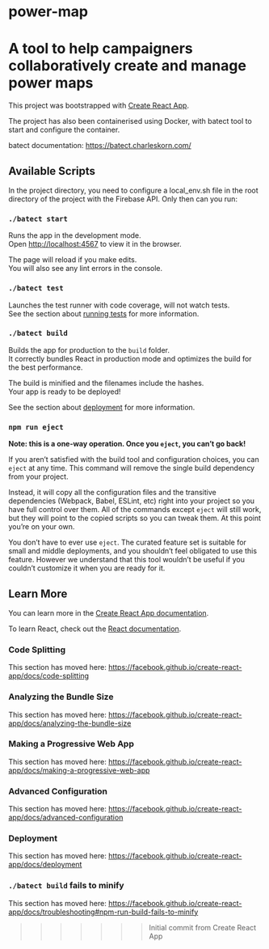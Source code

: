 # power-map
A tool to help campaigners collaboratively create and manage power maps
=======
This project was bootstrapped with [Create React App](https://github.com/facebook/create-react-app).

The project has also been containerised using Docker, with batect tool to start and configure the container.

batect documentation: https://batect.charleskorn.com/

## Available Scripts

In the project directory, you need to configure a local_env.sh file in the root directory of the project with the Firebase API. Only then can you run:

### `./batect start`

Runs the app in the development mode.<br>
Open [http://localhost:4567](http://localhost:4567) to view it in the browser.

The page will reload if you make edits.<br>
You will also see any lint errors in the console.

### `./batect test`

Launches the test runner with code coverage, will not watch tests.<br>
See the section about [running tests](https://facebook.github.io/create-react-app/docs/running-tests) for more information.

### `./batect build`

Builds the app for production to the `build` folder.<br>
It correctly bundles React in production mode and optimizes the build for the best performance.

The build is minified and the filenames include the hashes.<br>
Your app is ready to be deployed!

See the section about [deployment](https://facebook.github.io/create-react-app/docs/deployment) for more information.

### `npm run eject`

**Note: this is a one-way operation. Once you `eject`, you can’t go back!**

If you aren’t satisfied with the build tool and configuration choices, you can `eject` at any time. This command will remove the single build dependency from your project.

Instead, it will copy all the configuration files and the transitive dependencies (Webpack, Babel, ESLint, etc) right into your project so you have full control over them. All of the commands except `eject` will still work, but they will point to the copied scripts so you can tweak them. At this point you’re on your own.

You don’t have to ever use `eject`. The curated feature set is suitable for small and middle deployments, and you shouldn’t feel obligated to use this feature. However we understand that this tool wouldn’t be useful if you couldn’t customize it when you are ready for it.

## Learn More

You can learn more in the [Create React App documentation](https://facebook.github.io/create-react-app/docs/getting-started).

To learn React, check out the [React documentation](https://reactjs.org/).

### Code Splitting

This section has moved here: https://facebook.github.io/create-react-app/docs/code-splitting

### Analyzing the Bundle Size

This section has moved here: https://facebook.github.io/create-react-app/docs/analyzing-the-bundle-size

### Making a Progressive Web App

This section has moved here: https://facebook.github.io/create-react-app/docs/making-a-progressive-web-app

### Advanced Configuration

This section has moved here: https://facebook.github.io/create-react-app/docs/advanced-configuration

### Deployment

This section has moved here: https://facebook.github.io/create-react-app/docs/deployment

### `./batect build` fails to minify

This section has moved here: https://facebook.github.io/create-react-app/docs/troubleshooting#npm-run-build-fails-to-minify
>>>>>>> Initial commit from Create React App
